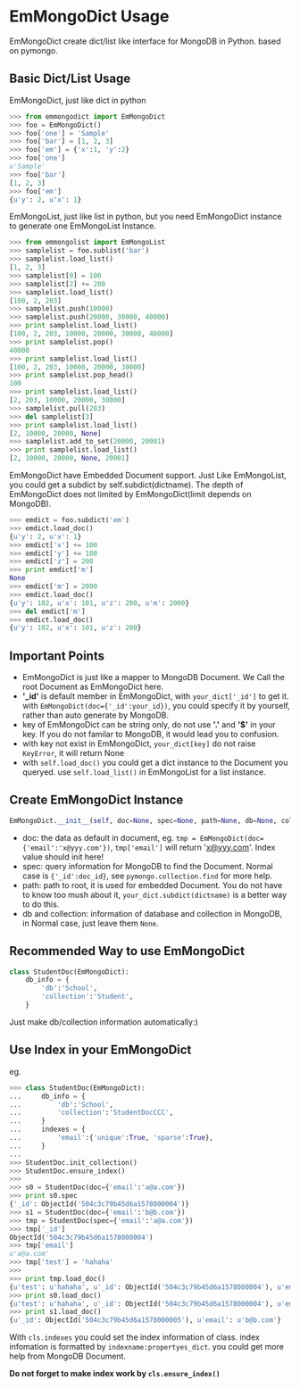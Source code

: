 EmMongoDict Usage
===========

EmMongoDict create dict/list like interface for MongoDB in Python. based on pymongo.


Basic Dict/List Usage
---------------------

EmMongoDict, just like dict in python

```python
>>> from emmongodict import EmMongoDict
>>> foo = EmMongoDict()
>>> foo['one'] = 'Sample'
>>> foo['bar'] = [1, 2, 3]
>>> foo['em'] = {'x':1, 'y':2}
>>> foo['one']
u'Sample'
>>> foo['bar']
[1, 2, 3]
>>> foo['em']
{u'y': 2, u'x': 1}
```

EmMongoList, just like list in python, but you need EmMongoDict instance to generate one EmMongoList Instance.

```python
>>> from emmongolist import EmMongoList
>>> samplelist = foo.sublist('bar')
>>> samplelist.load_list()
[1, 2, 3]
>>> samplelist[0] = 100
>>> samplelist[2] += 200
>>> samplelist.load_list()
[100, 2, 203]
>>> samplelist.push(10000)
>>> samplelist.push(20000, 30000, 40000)
>>> print samplelist.load_list()
[100, 2, 203, 10000, 20000, 30000, 40000]
>>> print samplelist.pop()
40000
>>> print samplelist.load_list()
[100, 2, 203, 10000, 20000, 30000]
>>> print samplelist.pop_head()
100
>>> print samplelist.load_list()
[2, 203, 10000, 20000, 30000]
>>> samplelist.pull(203)
>>> del samplelist[3]
>>> print samplelist.load_list()
[2, 10000, 20000, None]
>>> samplelist.add_to_set(20000, 20001)
>>> print samplelist.load_list()
[2, 10000, 20000, None, 20001]
```

EmMongoDict have Embedded Document support. Just Like EmMongoList, you could get a subdict by self.subdict(dictname). The depth of EmMongoDict does not limited by EmMongoDict(limit depends on MongoDB).

```python
>>> emdict = foo.subdict('em')
>>> emdict.load_doc()
{u'y': 2, u'x': 1}
>>> emdict['x'] += 100
>>> emdict['y'] += 100
>>> emdict['z'] = 200
>>> print emdict['m']
None
>>> emdict['m'] = 2000
>>> emdict.load_doc()
{u'y': 102, u'x': 101, u'z': 200, u'm': 2000}
>>> del emdict['m']
>>> emdict.load_doc()
{u'y': 102, u'x': 101, u'z': 200}
```

Important Points
----------------

* EmMongoDict is just like a mapper to MongoDB Document. We Call the root Document as EmMongoDict here.
* **'_id'** is default member in EmMongoDict, with `your_dict['_id']` to get it. with `EmMongoDict(doc={'_id':your_id})`, you could specify it by yourself, rather than auto generate by MongoDB.
* key of EmMongoDict can be string only, do not use **'.'** and **'$'** in your key. If you do not familar to MongoDB, it would lead you to confusion.
* with key not exist in EmMongoDict, `your_dict[key]` do not raise `KeyError`, it will return None
* with `self.load_doc()` you could get a dict instance to the Document you queryed. use `self.load_list()` in EmMongoList for a list instance.


Create EmMongoDict Instance
---------------------------

```python
EmMongoDict.__init__(self, doc=None, spec=None, path=None, db=None, collection=None)
```

* doc: the data as default in document, eg. `tmp = EmMongoDict(doc={'email':'x@yyy.com'})`, `tmp['email']` will return 'x@yyy.com'. Index value should init here!
* spec: query information for MongoDB to find the Document. Normal case is `{'_id':doc_id}`, see `pymongo.collection.find` for more help.
* path: path to root, it is used for embedded Document. You do not have to know too mush about it, `your_dict.subdict(dictname)` is a better way to do this.
* db and collection: information of database and collection in MongoDB, in Normal case, just leave them `None`.

Recommended Way to use EmMongoDict
----------------------------------

```python
class StudentDoc(EmMongoDict):
    db_info = {
        'db':'School',
        'collection':'Student',
    }
```

Just make db/collection information automatically:)

Use Index in your EmMongoDict
-----------------------------

eg.
```python
>>> class StudentDoc(EmMongoDict):
...     db_info = {
...         'db':'School',
...         'collection':'StudentDocCCC',
...     }
...     indexes = {
...         'email':{'unique':True, 'sparse':True},
...     }
... 
>>> StudentDoc.init_collection()
>>> StudentDoc.ensure_index()
>>> 
>>> s0 = StudentDoc(doc={'email':'a@a.com'})
>>> print s0.spec
{'_id': ObjectId('504c3c79b45d6a1578000004')}
>>> s1 = StudentDoc(doc={'email':'b@b.com'})
>>> tmp = StudentDoc(spec={'email':'a@a.com'})
>>> tmp['_id']
ObjectId('504c3c79b45d6a1578000004')
>>> tmp['email']
u'a@a.com'
>>> tmp['test'] = 'hahaha'
>>> 
>>> print tmp.load_doc()
{u'test': u'hahaha', u'_id': ObjectId('504c3c79b45d6a1578000004'), u'email': u'a@a.com'}
>>> print s0.load_doc()
{u'test': u'hahaha', u'_id': ObjectId('504c3c79b45d6a1578000004'), u'email': u'a@a.com'}
>>> print s1.load_doc()
{u'_id': ObjectId('504c3c79b45d6a1578000005'), u'email': u'b@b.com'}
```

With `cls.indexes` you could set the index information of class. index infomation is formatted by `indexname:propertyes_dict`. you could get more help from MongoDB Document.

**Do not forget to make index work by `cls.ensure_index()`**

